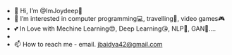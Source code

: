 - 👋 Hi, I’m @ImJoydeep👦
- 👀 I’m interested in computer programming💻, travelling🧳, video games🎮
- 💕 In Love with Mechine Learning😍, Deep Learning😘, NLP💖, GAN💞....
-
- 📫 How to reach me - email. jbaidya42@gmail.com
 
<!---
ImJoydeep/ImJoydeep is a ✨ special ✨ repository because its `README.md` (this file) appears on your GitHub profile.
You can click the Preview link to take a look at your changes.
--->
